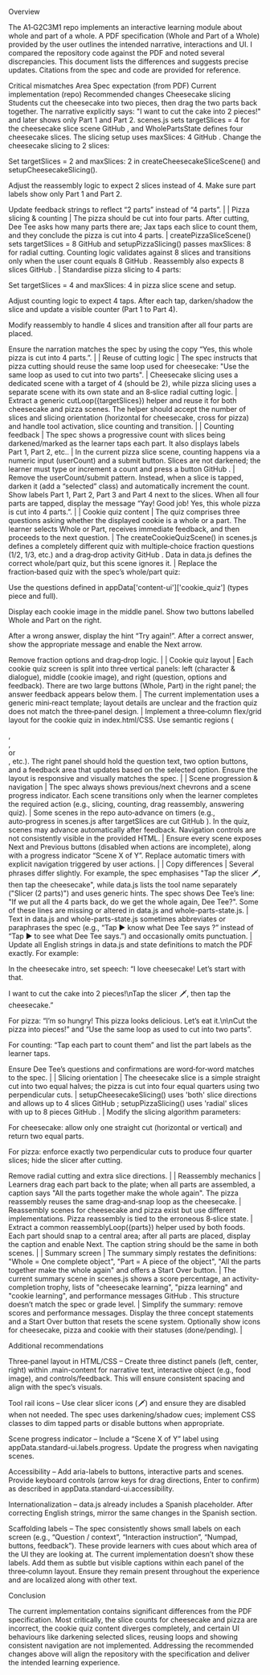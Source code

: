 Overview

The A1‑G2C3M1 repo implements an interactive learning module about whole and part of a whole. A PDF specification (Whole and Part of a Whole) provided by the user outlines the intended narrative, interactions and UI. I compared the repository code against the PDF and noted several discrepancies. This document lists the differences and suggests precise updates. Citations from the spec and code are provided for reference.

Critical mismatches
Area	Spec expectation (from PDF)	Current implementation (repo)	Recommended changes
Cheesecake slicing	Students cut the cheesecake into two pieces, then drag the two parts back together. The narrative explicitly says: "I want to cut the cake into 2 pieces!" and later shows only Part 1 and Part 2.	scenes.js sets targetSlices = 4 for the cheesecake slice scene
GitHub
, and WholePartsState defines four cheesecake slices. The slicing setup uses maxSlices: 4
GitHub
.	Change the cheesecake slicing to 2 slices:

Set targetSlices = 2 and maxSlices: 2 in createCheesecakeSliceScene() and setupCheesecakeSlicing().

Adjust the reassembly logic to expect 2 slices instead of 4. Make sure part labels show only Part 1 and Part 2.

Update feedback strings to reflect “2 parts” instead of “4 parts”. |
| Pizza slicing & counting | The pizza should be cut into four parts. After cutting, Dee Tee asks how many parts there are; Jax taps each slice to count them, and they conclude the pizza is cut into 4 parts. | createPizzaSliceScene() sets targetSlices = 8
GitHub
 and setupPizzaSlicing() passes maxSlices: 8 for radial cutting. Counting logic validates against 8 slices and transitions only when the user count equals 8
GitHub
. Reassembly also expects 8 slices
GitHub
. | Standardise pizza slicing to 4 parts:

Set targetSlices = 4 and maxSlices: 4 in pizza slice scene and setup.

Adjust counting logic to expect 4 taps. After each tap, darken/shadow the slice and update a visible counter (Part 1 to Part 4).

Modify reassembly to handle 4 slices and transition after all four parts are placed.

Ensure the narration matches the spec by using the copy “Yes, this whole pizza is cut into 4 parts.”. |
| Reuse of cutting logic | The spec instructs that pizza cutting should reuse the same loop used for cheesecake: "Use the same loop as used to cut into two parts". | Cheesecake slicing uses a dedicated scene with a target of 4 (should be 2), while pizza slicing uses a separate scene with its own state and an 8‑slice radial cutting logic. | Extract a generic cutLoop({targetSlices}) helper and reuse it for both cheesecake and pizza scenes. The helper should accept the number of slices and slicing orientation (horizontal for cheesecake, cross for pizza) and handle tool activation, slice counting and transition. |
| Counting feedback | The spec shows a progressive count with slices being darkened/marked as the learner taps each part. It also displays labels Part 1, Part 2, etc.. | In the current pizza slice scene, counting happens via a numeric input (userCount) and a submit button. Slices are not darkened; the learner must type or increment a count and press a button
GitHub
. | Remove the userCount/submit pattern. Instead, when a slice is tapped, darken it (add a “selected” class) and automatically increment the count. Show labels Part 1, Part 2, Part 3 and Part 4 next to the slices. When all four parts are tapped, display the message “Yay! Good job! Yes, this whole pizza is cut into 4 parts.”. |
| Cookie quiz content | The quiz comprises three questions asking whether the displayed cookie is a whole or a part. The learner selects Whole or Part, receives immediate feedback, and then proceeds to the next question. | The createCookieQuizScene() in scenes.js defines a completely different quiz with multiple‑choice fraction questions (1/2, 1/3, etc.) and a drag‑drop activity
GitHub
. Data in data.js defines the correct whole/part quiz, but this scene ignores it. | Replace the fraction‑based quiz with the spec’s whole/part quiz:

Use the questions defined in appData['content-ui']['cookie_quiz'] (types piece and full).

Display each cookie image in the middle panel. Show two buttons labelled Whole and Part on the right.

After a wrong answer, display the hint “Try again!”. After a correct answer, show the appropriate message and enable the Next arrow.

Remove fraction options and drag‑drop logic. |
| Cookie quiz layout | Each cookie quiz screen is split into three vertical panels: left (character & dialogue), middle (cookie image), and right (question, options and feedback). There are two large buttons (Whole, Part) in the right panel; the answer feedback appears below them. | The current implementation uses a generic mini‑react template; layout details are unclear and the fraction quiz does not match the three‑panel design. | Implement a three‑column flex/grid layout for the cookie quiz in index.html/CSS. Use semantic regions (<aside>, <main>, <section> or <div class="left-panel">, etc.). The right panel should hold the question text, two option buttons, and a feedback area that updates based on the selected option. Ensure the layout is responsive and visually matches the spec. |
| Scene progression & navigation | The spec always shows previous/next chevrons and a scene progress indicator. Each scene transitions only when the learner completes the required action (e.g., slicing, counting, drag reassembly, answering quiz). | Some scenes in the repo auto‑advance on timers (e.g., auto‑progress in scenes.js after targetSlices are cut
GitHub
). In the quiz, scenes may advance automatically after feedback. Navigation controls are not consistently visible in the provided HTML. | Ensure every scene exposes Next and Previous buttons (disabled when actions are incomplete), along with a progress indicator “Scene X of Y”. Replace automatic timers with explicit navigation triggered by user actions. |
| Copy differences | Several phrases differ slightly. For example, the spec emphasises "Tap the slicer 🗡️, then tap the cheesecake", while data.js lists the tool name separately ("Slicer (2 parts)") and uses generic hints. The spec shows Dee Tee’s line: "If we put all the 4 parts back, do we get the whole again, Dee Tee?". Some of these lines are missing or altered in data.js and whole-parts-state.js. | Text in data.js and whole-parts-state.js sometimes abbreviates or paraphrases the spec (e.g., “Tap ▶ know what Dee Tee says ?” instead of “Tap ▶ to see what Dee Tee says.”) and occasionally omits punctuation. | Update all English strings in data.js and state definitions to match the PDF exactly. For example:

In the cheesecake intro, set speech: “I love cheesecake! Let’s start with that.

I want to cut the cake into 2 pieces!\nTap the slicer 🗡️, then tap the cheesecake.”

For pizza: “I’m so hungry! This pizza looks delicious. Let’s eat it.\n\nCut the pizza into pieces!” and “Use the same loop as used to cut into two parts”.

For counting: “Tap each part to count them” and list the part labels as the learner taps.

Ensure Dee Tee’s questions and confirmations are word‑for‑word matches to the spec. |
| Slicing orientation | The cheesecake slice is a simple straight cut into two equal halves; the pizza is cut into four equal quarters using two perpendicular cuts. | setupCheesecakeSlicing() uses 'both' slice directions and allows up to 4 slices
GitHub
; setupPizzaSlicing() uses 'radial' slices with up to 8 pieces
GitHub
. | Modify the slicing algorithm parameters:

For cheesecake: allow only one straight cut (horizontal or vertical) and return two equal parts.

For pizza: enforce exactly two perpendicular cuts to produce four quarter slices; hide the slicer after cutting.

Remove radial cutting and extra slice directions. |
| Reassembly mechanics | Learners drag each part back to the plate; when all parts are assembled, a caption says "All the parts together make the whole again". The pizza reassembly reuses the same drag‑and‑snap loop as the cheesecake. | Reassembly scenes for cheesecake and pizza exist but use different implementations. Pizza reassembly is tied to the erroneous 8‑slice state. | Extract a common reassemblyLoop({parts}) helper used by both foods. Each part should snap to a central area; after all parts are placed, display the caption and enable Next. The caption string should be the same in both scenes. |
| Summary screen | The summary simply restates the definitions: "Whole = One complete object", "Part = A piece of the object", "All the parts together make the whole again" and offers a Start Over button. | The current summary scene in scenes.js shows a score percentage, an activity-completion trophy, lists of "cheesecake learning", "pizza learning" and "cookie learning", and performance messages
GitHub
. This structure doesn’t match the spec or grade level. | Simplify the summary: remove scores and performance messages. Display the three concept statements and a Start Over button that resets the scene system. Optionally show icons for cheesecake, pizza and cookie with their statuses (done/pending). |

Additional recommendations

Three‑panel layout in HTML/CSS – Create three distinct panels (left, center, right) within .main-content for narrative text, interactive object (e.g., food image), and controls/feedback. This will ensure consistent spacing and align with the spec’s visuals.

Tool rail icons – Use clear slicer icons (🗡️) and ensure they are disabled when not needed. The spec uses darkening/shadow cues; implement CSS classes to dim tapped parts or disable buttons when appropriate.

Scene progress indicator – Include a “Scene X of Y” label using appData.standard-ui.labels.progress. Update the progress when navigating scenes.

Accessibility – Add aria-labels to buttons, interactive parts and scenes. Provide keyboard controls (arrow keys for drag directions, Enter to confirm) as described in appData.standard-ui.accessibility.

Internationalization – data.js already includes a Spanish placeholder. After correcting English strings, mirror the same changes in the Spanish section.

Scaffolding labels – The spec consistently shows small labels on each screen (e.g., “Question / context”, “Interaction instruction”, “Numpad, buttons, feedback”). These provide learners with cues about which area of the UI they are looking at. The current implementation doesn’t show these labels. Add them as subtle but visible captions within each panel of the three‑column layout. Ensure they remain present throughout the experience and are localized along with other text.

Conclusion

The current implementation contains significant differences from the PDF specification. Most critically, the slice counts for cheesecake and pizza are incorrect, the cookie quiz content diverges completely, and certain UI behaviours like darkening selected slices, reusing loops and showing consistent navigation are not implemented. Addressing the recommended changes above will align the repository with the specification and deliver the intended learning experience.